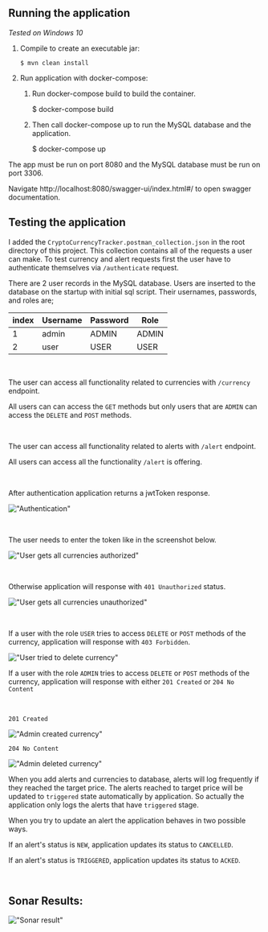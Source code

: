 
## Running the application

*Tested on Windows 10*


1. Compile to create an executable jar: 

       $ mvn clean install

2. Run application with docker-compose:

   1. Run docker-compose build to build the container.

         $ docker-compose build

   2. Then call docker-compose up to run the MySQL database and the application. 
    
         $ docker-compose up

The app must be run on port 8080 and the MySQL database must be run on port 3306.
 
Navigate http://localhost:8080/swagger-ui/index.html#/ to open swagger documentation.


## Testing the application
I added the `CryptoCurrencyTracker.postman_collection.json` in the root directory of this project. This collection contains all of the requests a user can make. To test currency and alert requests first the user have to authenticate themselves via `/authenticate` request.

There are 2 user records in the MySQL database. Users are inserted to the database on the startup with initial sql script.
Their usernames, passwords, and roles are; 
    
| index | Username | Password | Role  |
| ----- | -------- | -------- | ----- |
|  1    | admin    | ADMIN    | ADMIN |
|  2    | user     | USER     | USER  |

<br>

The user can access all functionality related to currencies with `/currency` endpoint.

All users can can access the `GET` methods but only users that are `ADMIN` can access the `DELETE` and `POST` methods.

<br>

The user can access all functionality related to alerts with `/alert` endpoint.

All users can access all the functionality `/alert` is offering.

<br>

After authentication application returns a jwtToken response.

!["Authentication"](screenshots/Authentication.png "Authentication")


<br>

The user needs to enter the token like in the screenshot below.

!["User gets all currencies authorized"](screenshots/Get_currencies_authorized.png "User gets all currencies authorized")

<br>

Otherwise application will response with `401 Unauthorized` status.

!["User gets all currencies unauthorized"](screenshots/Get_currencies_unauthorized.png "User gets all currencies unauthorized")

<br>

If a user with the role `USER` tries to access `DELETE` or `POST` methods of the currency, application will response with `403 Forbidden`.

!["User tried to delete currency"](screenshots/Delete_currency_user.png "User tried to delete currency")

If a user with the role `ADMIN` tries to access `DELETE` or `POST` methods of the currency, application will response with either `201 Created` or `204 No Content`

<br>

`201 Created`

!["Admin created currency"](screenshots/Create_currency_admin.png "Admin created currency")

`204 No Content`

!["Admin deleted currency"](screenshots/Delete_currency_admin.png "Admin deleted currency")


When you add alerts and currencies to database, alerts will log frequently if they reached the target price.
The alerts reached to target price will be updated to `triggered` state automatically by application.
So actually the application only logs the alerts that have `triggered` stage.

When you try to update an alert the application behaves in two possible ways. 

If an alert's status is `NEW`, application updates its status to `CANCELLED`. 

If an alert's status is `TRIGGERED`, application updates its status to `ACKED`. 

<br>

## Sonar Results:
!["Sonar result"](screenshots/Sonar_results.png "Sonar result")